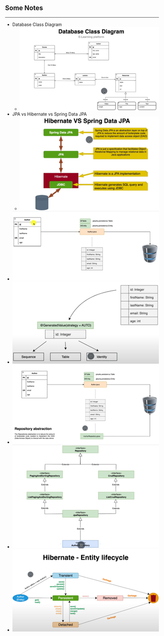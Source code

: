 ## Some Notes

<hr />

* Database Class Diagram
  * ![img.png](img.png)
* JPA vs Hibernate vs Spring Data JPA
  * ![img_1.png](img_1.png)
* ![img_2.png](img_2.png)
* ![img_3.png](img_3.png)
* ![img_4.png](img_4.png)
* ![img_5.png](img_5.png)
* ![img_6.png](img_6.png)